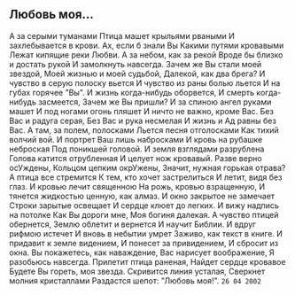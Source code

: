 [comment]: <> (@formatter:off)
[@author]: <> "Gargoyle"
[@date]: <> "2004-01-01 00:00"
[@genre]: <> "poetry"

Любовь моя...
---

А за серыми туманами
Птица машет крыльями рваными
И захлебывается в крови.
Ах, если б знали Вы
Какими путями кровавыми
Лежат кипящие реки Любви.
А за небом, как за рекой
Вроде бы близко и достать рукой
И замолкнуть навсегда.
Зачем же Вы стали моей звездой,
Моей жизнью и моей судьбой,
Далекой, как два брега?
И чувство в серую полоску вьется
И чувство из раны болью льется
И на губах горячее "Вы".
И жизнь когда-нибудь оборвется,
И смерть когда-нибудь засмеется,
Зачем же Вы пришли?
И за спиною ангел руками машет
И под ногами огонь пляшет
И ничто не важно, кроме Вас.
Без Вас и радуга серая,
Без Вас и рука несмелая
И жизнь и Ад равны без Вас.
А там, за полем, полосками
Льется песня отголосками
Как тихий волчий вой.
И портрет Ваш лишь набросками
И кровь на рубашке неброская
Под поникшей головой.
И земля взглядами разрублена
Голова катится отрубленная
И целует нож кровавый.
Разве верно осУждены,
Кольцом цепким окрУжены,
Значит, нужная
горькая отрава?
А птица все стремится
К тем, кто хочет застрелиться
И летит, видя без глаз.
И кровью лечит священною
На рожь, кровью взращенную,
И тянется жидкостью ценную,
как алмаз.
И окно закрытое не замечает
Строки зарытые освещает
И сердце клюет до легких.
И вижу надпись на потолке
Как Вы дороги мне,
Моя богиня далекая.
А чувство птицей обернется,
Землю облетит и вернется
И научит Библии.
И вдруг рифмою истечет
И вновь в небытии умрет
Заживо, как текст в книге.
И придавит к земле видением,
И понесет за привидением,
И сбросит из окна.
Вы покажетесь, как наваждение,
Вас нарисует воображение,
Я разобьюсь навсегда.
Прилетит птица раненая,
Найдет сердце кровавое
Будете Вы гореть, моя звезда.
Скривится линия усталая,
Сверкнет молния кристаллами
Раздастся шепот: "Любовь моя!".
`26 04 2002`
